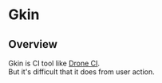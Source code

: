 # Gkin

## Overview
Gkin is CI tool like [Drone CI](https://github.com/drone/drone).  
But it's difficult that it does from user action.